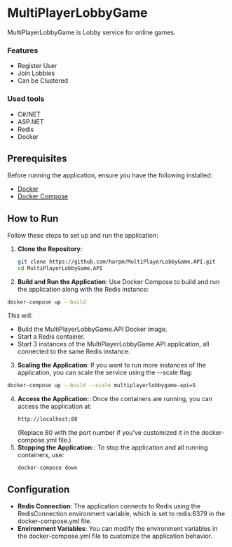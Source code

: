 # MultiPlayerLobbyGame

MultiPlayerLobbyGame is Lobby service for online games.
### Features
  - Register User
  - Join Lobbies
  - Can be Clustered
### Used tools
  - C#/NET
  - ASP.NET
  - Redis
  - Docker

## Prerequisites

Before running the application, ensure you have the following installed:

- [Docker](https://docs.docker.com/get-docker/)
- [Docker Compose](https://docs.docker.com/compose/install/)

## How to Run

Follow these steps to set up and run the application:

1. **Clone the Repository**:
   ```bash
   git clone https://github.com/harpm/MultiPlayerLobbyGame.API.git
   cd MultiPlayerLobbyGame.API
   ```
2.  **Build and Run the Application**:
Use Docker Compose to build and run the application along with the Redis instance:
  ```bash
  docker-compose up --build
  ```
This will:
  - Build the MultiPlayerLobbyGame.API Docker image.
  - Start a Redis container.
  - Start 3 instances of the MultiPlayerLobbyGame.API application, all connected to the same Redis instance.

3. **Scaling the Application**:
  If you want to run more instances of the application, you can scale the service using the --scale flag:
  ```bash
  docker-compose up --build --scale multiplayerlobbygame-api=5
  ```
4. **Access the Application:**:
   Once the containers are running, you can access the application at:
   ```bash
   http://localhost:80
   ```
   (Replace 80 with the port number if you've customized it in the docker-compose.yml file.)
5. **Stopping the Application:**:
   To stop the application and all running containers, use:
   ```bash
   docker-compose down
   ```
## Configuration
  - **Redis Connection**: The application connects to Redis using the RedisConnection environment variable, which is set to redis:6379 in the docker-compose.yml file.
  - **Environment Variables**: You can modify the environment variables in the docker-compose.yml file to customize the application behavior.
